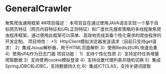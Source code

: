 # GeneralCrawler
聚焦爬虫通用框架
##项目描述：
本项目旨在通过使用JAVA语言实现一个基于目标网页特征（网页内容特征和URL正则特征）和广度优先搜索策略的多线程聚焦爬虫程序框架。通过使用此框架可以简单、高效地完成具备个性化需求的爬虫程序的开发定制。
项目特性：
*1）HttpClient模拟浏览器发送请求（目前只支持get请求）
2）集成Jsoup解析器，用于HTML页面解析
3）使用Redis对URL快速去重
4）使用slf4j作为日志门面
项目功能：
1）支持个性化性质
2）支持定时任务增量爬取数据
3）支持使用cookie模拟登录
4）支持设置代理列表并随机切换
5）集成SpringJDBC和JDBC，支持数据持久化
6）集成ICTCLAS，支持关键词提取
